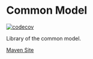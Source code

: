 # Common Model

[![codecov](https://codecov.io/gh/bremersee/common-model/branch/1.1.develop/graph/badge.svg)](https://codecov.io/gh/bremersee/common-model)

Library of the common model.

[Maven Site](https://nexus.bremersee.org/repository/maven-sites/common-model/1.1.13-SNAPSHOT/index.html)
